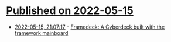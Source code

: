 # [Published on 2022-05-15](index.md)

* [2022-05-15, 21:07:17](https://news.ycombinator.com/item?id=31391137) - [Framedeck: A Cyberdeck built with the framework mainboard](https://github.com/brickbots/framedeck)
